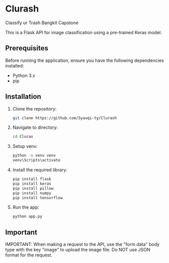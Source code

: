# Clurash

Classify ur Trash Bangkit Capstone

This is a Flask API for image classification using a pre-trained Keras model.

## Prerequisites

Before running the application, ensure you have the following dependencies installed:

- Python 3.x
- pip

## Installation

1. Clone the repository:

   ```bash
   git clone https://github.com/Syauqi-ty/Clurash
   ```

2. Navigate to directory:

   ```bash
   cd Cluras
   ```

3. Setup venv:

   ```bash
   python -m venv venv
   venv\Scripts\activate
   ```

4. Install the required library:

   ```bash
   pip install flask
   pip install keras
   pip install pillow
   pip install numpy
   pip install tensorflow
   ```

5. Run the app:

   ```bash
   python app.py
   ```

## Important

IMPORTANT: When making a request to the API, use the "form data" body type with the key "image" to upload the image file. Do NOT use JSON format for the request.
